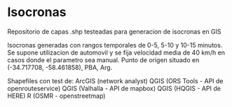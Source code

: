 # Isocronas
Repositorio de capas .shp testeadas para generacion de isocronas en GIS



Isocronas generadas con rangos temporales de 0-5, 5-10 y 10-15 minutos.
Se supone utilizacion de automovil y se fija velocidad media de 40 km/h en casos donde el parametro sea manual.
Punto de origen situado en (-34.717708, -58.461858), PBA, Arg.

Shapefiles con test de:
ArcGIS (network analyst)
QGIS (ORS Tools - API de openrouteservice)
QGIS (Valhalla - API de mapbox)
QGIS (HQGIS - API de HERE)
R (OSMR - openstreetmap)
